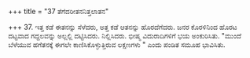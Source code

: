 +++
title = "37 ತೆಗೆದರೀತನನಿತ್ತಲಾತನ"

+++
37. ಇತ್ತ ಕಡೆ ಈತನನ್ನು ಸೆಳೆದರು, ಅತ್ತ ಕಡೆ ಆತನನ್ನು ಹೊರದೆಗೆದರು. ಜನರ ಕೊರಳಿನಿಂದ ಹೊರಟ ದಟ್ಟವಾದ ಗದ್ದಲವನ್ನು ಅಲ್ಲಲ್ಲಿ ದಟ್ಟಿಸಿದರು. ನಿಲ್ಲಿಸಿದರು. ಭೀಷ್ಮ ವಿದುರಾದಿಗಳಿಗೆ ಭಯ ಅಂಕುರಿಸಿತು. "ಮುಂದೆ ಬೆಳೆಯುವ ಹಗೆತನಕ್ಕೆ ಈಗಲೇ ಕಾಣಿಸಿಕೊಳ್ಳುತ್ತಿರುವ ಲಕ್ಷಣಗಳು  " ಎಂದು ಪಂಡಿತ ಸಮೂಹ ಭಾವಿಸಿತು.